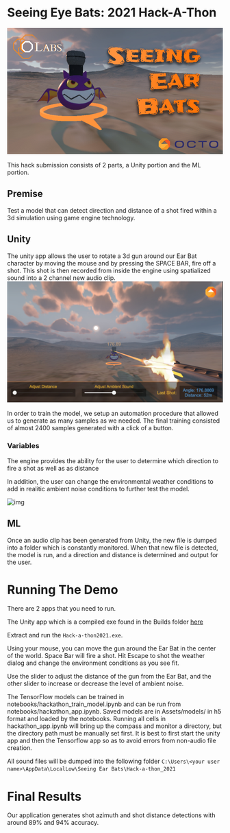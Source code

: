 ﻿# Seeing Eye Bats: 2021 Hack-A-Thon
 ![img](https://github.com/OctoConsulting/AudioHack2021/blob/master/Assets/Screenshots/TitleShot.jpg)
 
 This hack submission consists of 2 parts, a Unity portion and the ML portion.
 
 ## Premise
 Test a model that can detect direction and distance of a shot fired within a 3d simulation using game engine technology.
 
 ## Unity 
 The unity app allows the user to rotate a 3d gun around our Ear Bat character by moving the mouse and by pressing the SPACE BAR, fire off a shot.  This shot is then recorded from inside the engine using spatialized sound into a 2 channel new audio clip.
 ![img](https://github.com/OctoConsulting/AudioHack2021/blob/master/Assets/Screenshots/UnityScreen.jpg)
 
 
 In order to train the model, we setup an automation procedure that allowed us to generate as many samples as we needed.  The final training consisted of almost 2400 samples generated with a click of a button.
 
 
 ### Variables
 
 The engine provides the ability for the user to determine which direction to fire a shot as well as as distance
 
 
 In addition, the user can change the environmental weather conditions to add in realitic ambient noise conditions to further test the model.
 
 ![img](https://github.com/OctoConsulting/AudioHack2021/blob/master/Assets/Screenshots/EarBatsWeatherChange.gif)
 
 
 ## ML 
 Once an audio clip has been generated from Unity, the new file is dumped into a folder which is constantly monitored.  When that new file is detected, the model is run, and a direction and distance is determined and output for the user.
 
 
 
 
 # Running The Demo
 
 There are 2 apps that you need to run.
 
 The Unity app which is a compiled exe found in the Builds folder [here](https://github.com/OctoConsulting/AudioHack2021/blob/master/Builds/SeeingEyeBats.zip)
 
 Extract and run the `Hack-a-thon2021.exe`.

Using your mouse, you can move the gun around the Ear Bat in the center of the world. 
Space Bar will fire a shot.
Hit Escape to shot the weather dialog and change the environment conditions as you see fit.

Use the slider to adjust the distance of the gun from the Ear Bat, and the other slider to increase or decrease the level of ambient noise.

The TensorFlow models can be trained in notebooks/hackathon_train_model.ipynb and can be run from notebooks/hackathon_app.ipynb. Saved models are in Assets/models/ in h5 format and loaded by the notebooks. Running all cells in hackathon_app.ipynb will bring up the compass and monitor a directory, but the directory path must be manually set first. It is best to first start the unity app and then the Tensorflow app so as to avoid errors from non-audio file creation.

All sound files will be dumped into the following folder
`C:\Users\<your user name>\AppData\LocalLow\Seeing Ear Bats\Hack-a-thon_2021`


# Final Results

Our application generates shot azimuth and shot distance detections with around 89% and 94% accuracy.


